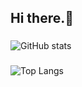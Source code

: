 <h2 align="left">Hi there.👋</h2>

###

![GitHub stats](https://github-readme-stats.vercel.app/api?username=tah5882&count_private=true&theme=radical)

###

![Top Langs](https://github-readme-stats.vercel.app/api/top-langs/?username=tah5882&layout=compact&theme=radical)

###

<br clear="both">
